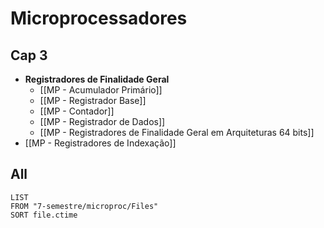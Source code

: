 # Microprocessadores

## Cap 3

- **Registradores de Finalidade Geral**
	- [[MP - Acumulador Primário]]
	- [[MP - Registrador Base]]
	- [[MP - Contador]]
	- [[MP - Registrador de Dados]]
	- [[MP - Registradores de Finalidade Geral em Arquiteturas 64 bits]]
- [[MP - Registradores de Indexação]]

## All

```dataview
LIST
FROM "7-semestre/microproc/Files"
SORT file.ctime
```